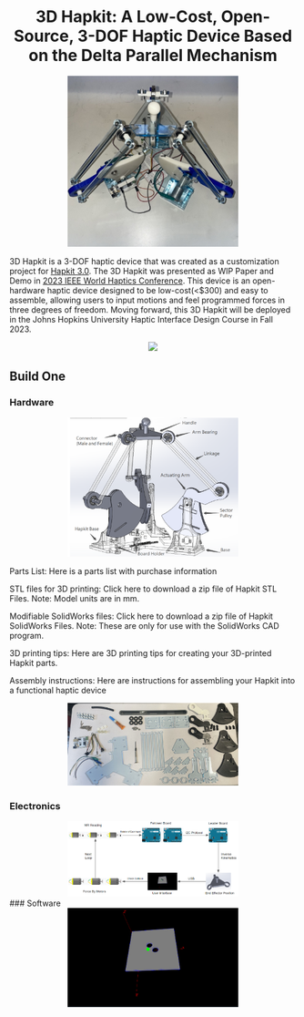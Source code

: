 <div align="center">

# 3D Hapkit: A Low-Cost, Open-Source, 3-DOF Haptic Device Based on the Delta Parallel Mechanism
<img src="pic/3D_Hapkit.jpg" alt="3 DOF Hapkit Overview" width="300">
</div>

3D Hapkit is a 3-DOF haptic device that was created as a customization project for [Hapkit 3.0](https://hapkit.stanford.edu/). The 3D Hapkit was presented as WIP Paper and Demo in [2023 IEEE World Haptics Conference](https://2023.worldhaptics.org/wip-papers/). This device is an open-hardware haptic device designed to be low-cost(<$300) and easy to assemble, allowing users to input motions and feel programmed forces in three degrees of freedom. Moving forward, this 3D Hapkit will be deployed in the Johns Hopkins University Haptic Interface Design Course in Fall 2023.

<div align="center">

![](pic/demo.gif)
</div>

## Build One 
### Hardware
<div align="center">
<img src="pic/solidworks.png" alt="3 DOF Hapkit Overview" width="300">
</div>

Parts List: Here is a parts list with purchase information

STL files for 3D printing: Click here to download a zip file of Hapkit STL Files. Note: Model units are in mm.

Modifiable SolidWorks files: Click here to download a zip file of Hapkit SolidWorks Files. Note: These are only for use with the SolidWorks CAD program.

3D printing tips: Here are 3D printing tips for creating your 3D-printed Hapkit parts.

Assembly instructions: Here are instructions for assembling your Hapkit into a functional haptic device
<div align="center">
<img src="pic/manufacture.png" alt="3 DOF Hapkit Overview" width="300">
</div>

### Electronics 
<div align="center">
<img src="pic/workflow.png" alt="3 DOF Hapkit Overview" width="300">
</div>
### Software 
<div align="center">
<img src="pic/processing.png" alt="3 DOF Hapkit Overview" width="300">
</div>


